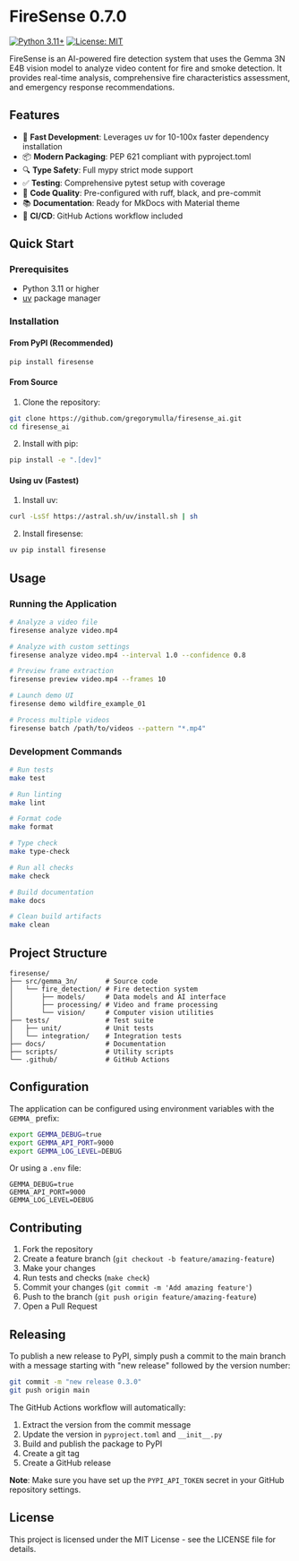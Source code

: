 # FireSense 0.7.0

[![Python 3.11+](https://img.shields.io/badge/python-3.11+-blue.svg)](https://www.python.org/downloads/)
[![License: MIT](https://img.shields.io/badge/License-MIT-yellow.svg)](https://opensource.org/licenses/MIT)

FireSense is an AI-powered fire detection system that uses the Gemma 3N E4B vision model to analyze video content for fire and smoke detection. It provides real-time analysis, comprehensive fire characteristics assessment, and emergency response recommendations.

## Features

- 🚀 **Fast Development**: Leverages uv for 10-100x faster dependency installation
- 📦 **Modern Packaging**: PEP 621 compliant with pyproject.toml
- 🔍 **Type Safety**: Full mypy strict mode support
- ✅ **Testing**: Comprehensive pytest setup with coverage
- 🎨 **Code Quality**: Pre-configured with ruff, black, and pre-commit
- 📚 **Documentation**: Ready for MkDocs with Material theme
- 🔄 **CI/CD**: GitHub Actions workflow included

## Quick Start

### Prerequisites

- Python 3.11 or higher
- [uv](https://github.com/astral-sh/uv) package manager

### Installation

#### From PyPI (Recommended)

```bash
pip install firesense
```

#### From Source

1. Clone the repository:
```bash
git clone https://github.com/gregorymulla/firesense_ai.git
cd firesense_ai
```

2. Install with pip:
```bash
pip install -e ".[dev]"
```

#### Using uv (Fastest)

1. Install uv:
```bash
curl -LsSf https://astral.sh/uv/install.sh | sh
```

2. Install firesense:
```bash
uv pip install firesense
```

## Usage

### Running the Application

```bash
# Analyze a video file
firesense analyze video.mp4

# Analyze with custom settings
firesense analyze video.mp4 --interval 1.0 --confidence 0.8

# Preview frame extraction
firesense preview video.mp4 --frames 10

# Launch demo UI
firesense demo wildfire_example_01

# Process multiple videos
firesense batch /path/to/videos --pattern "*.mp4"
```

### Development Commands

```bash
# Run tests
make test

# Run linting
make lint

# Format code
make format

# Type check
make type-check

# Run all checks
make check

# Build documentation
make docs

# Clean build artifacts
make clean
```

## Project Structure

```
firesense/
├── src/gemma_3n/       # Source code
│   └── fire_detection/ # Fire detection system
│       ├── models/     # Data models and AI interface
│       ├── processing/ # Video and frame processing
│       └── vision/     # Computer vision utilities
├── tests/              # Test suite
│   ├── unit/           # Unit tests
│   └── integration/    # Integration tests
├── docs/               # Documentation
├── scripts/            # Utility scripts
└── .github/            # GitHub Actions
```

## Configuration

The application can be configured using environment variables with the `GEMMA_` prefix:

```bash
export GEMMA_DEBUG=true
export GEMMA_API_PORT=9000
export GEMMA_LOG_LEVEL=DEBUG
```

Or using a `.env` file:

```env
GEMMA_DEBUG=true
GEMMA_API_PORT=9000
GEMMA_LOG_LEVEL=DEBUG
```

## Contributing

1. Fork the repository
2. Create a feature branch (`git checkout -b feature/amazing-feature`)
3. Make your changes
4. Run tests and checks (`make check`)
5. Commit your changes (`git commit -m 'Add amazing feature'`)
6. Push to the branch (`git push origin feature/amazing-feature`)
7. Open a Pull Request

## Releasing

To publish a new release to PyPI, simply push a commit to the main branch with a message starting with "new release" followed by the version number:

```bash
git commit -m "new release 0.3.0"
git push origin main
```

The GitHub Actions workflow will automatically:
1. Extract the version from the commit message
2. Update the version in `pyproject.toml` and `__init__.py`
3. Build and publish the package to PyPI
4. Create a git tag
5. Create a GitHub release

**Note**: Make sure you have set up the `PYPI_API_TOKEN` secret in your GitHub repository settings.

## License

This project is licensed under the MIT License - see the LICENSE file for details.